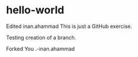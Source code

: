 # hello-world
Edited inan.ahammad
This is just a GitHub exercise.

Testing creation of a branch.

Forked You .-inan.ahammad
